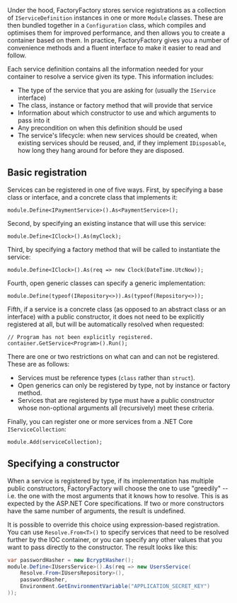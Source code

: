 




Under the hood, FactoryFactory stores service registrations as a collection of
`IServiceDefinition` instances in one or more `Module` classes. These are then
bundled together in a `Configuration` class, which compiles and optimises them
for improved performance, and then allows you to create a container based on
them. In practice, FactoryFactory gives you a number of convenience methods and
a fluent interface to make it easier to read and follow.

Each service definition contains all the information needed for your container
to resolve a service given its type. This information includes:

 * The type of the service that you are asking for (usually the `IService`
   interface)
 * The class, instance or factory method that will provide that service
 * Information about which constructor to use and which arguments to pass into
   it
 * Any precondition on when this definition should be used
 * The service's lifecycle: when new services should be created, when existing
   services should be reused, and, if they implement `IDisposable`, how long
   they hang around for before they are disposed.

## Basic registration

Services can be registered in one of five ways. First, by specifying a base
class or interface, and a concrete class that implements it:

```
module.Define<IPaymentService>().As<PaymentService>();
```

Second, by specifying an existing instance that will use this service:

```
module.Define<IClock>().As(myClock);
```

Third, by specifying a factory method that will be called to instantiate the
service:

```
module.Define<IClock>().As(req => new Clock(DateTime.UtcNow));
```

Fourth, open generic classes can specify a generic implementation:

```
module.Define(typeof(IRepository<>)).As(typeof(Repository<>));
```

Fifth, if a service is a concrete class (as opposed to an abstract class or an
interface) with a public constructor, it does not need to be explicitly
registered at all, but will be automatically resolved when requested:

```
// Program has not been explicitly registered.
container.GetService<Program>().Run();
```

There are one or two restrictions on what can and can not be registered. These
are as follows:

 * Services must be reference types (`class` rather than `struct`).
 * Open generics can only be registered by type, not by instance or factory
   method.
 * Services that are registered by type must have a public constructor whose
   non-optional arguments all (recursively) meet these criteria.

Finally, you can register one or more services from a .NET Core `IServiceCollection`:

```
module.Add(serviceCollection);
```

## Specifying a constructor

When a service is registered by type, if its implementation has multiple public
constructors, FactoryFactory will choose the one to use "greedily" -- i.e. the
one with the most arguments that it knows how to resolve. This is as expected by
the ASP.NET Core specifications. If two or more constructors have the same
number of arguments, the result is undefined.

It is possible to override this choice using expression-based registration. You
can use `Resolve.From<T>()` to specify services that need to be resolved further
by the IOC container, or you can specify any other values that you want to pass
directly to the constructor. The result looks like this:

```c#
var passwordHasher = new BcryptHasher();
module.Define<IUsersService>().As(req => new UsersService(
    Resolve.From<IUsersRepository>(),
    passwordHasher,
    Environment.GetEnvironmentVariable("APPLICATION_SECRET_KEY")
));
```
